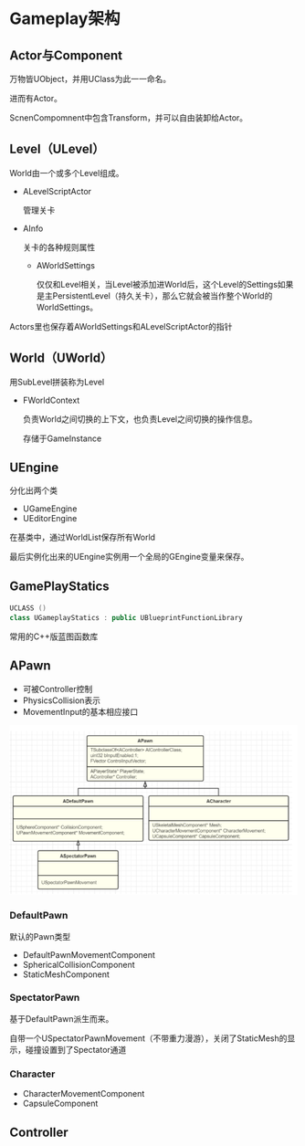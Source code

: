 # Gameplay架构

## Actor与Component

万物皆UObject，并用UClass为此一一命名。

进而有Actor。

ScnenCompomnent中包含Transform，并可以自由装卸给Actor。

## Level（ULevel）

World由一个或多个Level组成。

- ALevelScriptActor

  管理关卡

- AInfo

  关卡的各种规则属性
  
  - AWorldSettings
  
    仅仅和Level相关，当Level被添加进World后，这个Level的Settings如果是主PersistentLevel（持久关卡），那么它就会被当作整个World的WorldSettings。

Actors里也保存着AWorldSettings和ALevelScriptActor的指针

## World（UWorld）

用SubLevel拼装称为Level

- FWorldContext

  负责World之间切换的上下文，也负责Level之间切换的操作信息。

  存储于GameInstance

## UEngine

分化出两个类

- UGameEngine
- UEditorEngine

在基类中，通过WorldList保存所有World

最后实例化出来的UEngine实例用一个全局的GEngine变量来保存。

## GamePlayStatics

```c++
UCLASS ()
class UGameplayStatics : public UBlueprintFunctionLibrary 
```

常用的C++版蓝图函数库

## APawn

- 可被Controller控制
- PhysicsCollision表示
- MovementInput的基本相应接口

![image-20220703163824766](GamePlay%E6%9E%B6%E6%9E%84.assets/image-20220703163824766.png)

### DefaultPawn

默认的Pawn类型

- DefaultPawnMovementComponent
- SphericalCollisionComponent
- StaticMeshComponent

### SpectatorPawn

基于DefaultPawn派生而来。

自带一个USpectatorPawnMovement（不带重力漫游），关闭了StaticMesh的显示，碰撞设置到了Spectator通道

### Character

- CharacterMovementComponent
- CapsuleComponent

## Controller
